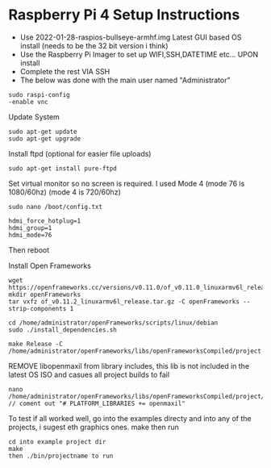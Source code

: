 # Raspberry Pi 4 Setup Instructions

* Use 2022-01-28-raspios-bullseye-armhf.img Latest GUI based OS install (needs to be the 32 bit version i think)
* Use the Raspberry Pi Imager to set up WIFI,SSH,DATETIME etc... UPON install
* Complete the rest VIA SSH
* The below was done with the main user named "Administrator"

```
sudo raspi-config
-enable vnc
```

Update System

```
sudo apt-get update
sudo apt-get upgrade
```

Install ftpd (optional for easier file uploads)

```
sudo apt-get install pure-ftpd
```

Set virtual monitor so no screen is required. I used Mode 4
(mode 76 is 1080/60hz) 
(mode 4 is 720/60hz)

```
sudo nano /boot/config.txt

hdmi_force_hotplug=1
hdmi_group=1
hdmi_mode=76
```
Then reboot

Install Open Frameworks

```
wget https://openframeworks.cc/versions/v0.11.0/of_v0.11.0_linuxarmv6l_release.tar.gz
mkdir openFrameworks
tar vxfz of_v0.11.2_linuxarmv6l_release.tar.gz -C openFrameworks --strip-components 1

cd /home/administrator/openFrameworks/scripts/linux/debian
sudo ./install_dependencies.sh

make Release -C /home/administrator/openFrameworks/libs/openFrameworksCompiled/project
```

REMOVE libopenmaxil from library includes, this lib is not included in the latest OS ISO and casues all project builds to fail

```
nano /home/administrator/openFrameworks/libs/openFrameworksCompiled/project/linuxarmv6l/config.linuxarmv6l.default.mk 
// coment out "# PLATFORM_LIBRARIES += openmaxil"
```

To test if all worked well, go into the examples directy and into any of the projects, i sugest eth graphics ones. make then run

```
cd into example project dir
make
then ./bin/projectname to run
```
